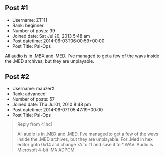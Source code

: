 ## Post #1
- Username: ZT111
- Rank: beginner
- Number of posts: 39
- Joined date: Sat Jul 20, 2013 5:48 am
- Post datetime: 2014-06-03T06:00:59+00:00
- Post Title: Psi-Ops

All audio is in .MBX and .MED. I've managed to get a few of the wavs inside the .MED archives, but they are unplayable.
## Post #2
- Username: mauzerX
- Rank: advanced
- Number of posts: 57
- Joined date: Thu Jul 01, 2010 8:48 pm
- Post datetime: 2014-06-07T05:47:19+00:00
- Post Title: Psi-Ops

> Reply from 41hc1
>
> All audio is in .MBX and .MED. I've managed to get a few of the wavs inside the .MED archives, but they are unplayable.
For .Med in hex editor goto 0x14 and change 7A to 11 and save it to *.WAV. Audio is Microsoft 4-bit IMA ADPCM.
